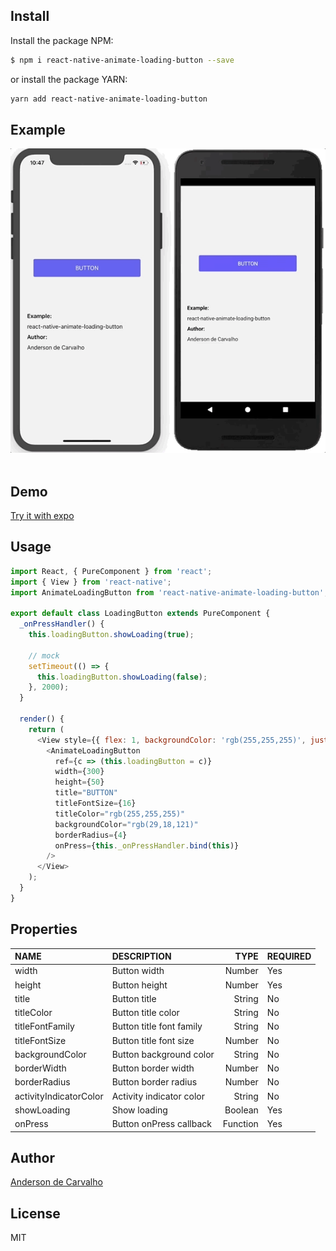 ## Install

Install the package NPM:

```bash
$ npm i react-native-animate-loading-button --save
```

or install the package YARN:

```bash
yarn add react-native-animate-loading-button
```

## Example

<div style="display: flex; flex-direction: row; margin-bottom: 50px">
  <img src="https://raw.githubusercontent.com/andcosta/react-native-animate-loading-button-example/master/android-ios.gif" width="540" />
</div>

## Demo

[Try it with expo](https://snack.expo.io/@andcosta/react-native-animate-loading-button-v.1.0.0)

## Usage

```javascript
import React, { PureComponent } from 'react';
import { View } from 'react-native';
import AnimateLoadingButton from 'react-native-animate-loading-button';

export default class LoadingButton extends PureComponent {
  _onPressHandler() {
    this.loadingButton.showLoading(true);

    // mock
    setTimeout(() => {
      this.loadingButton.showLoading(false);
    }, 2000);
  }

  render() {
    return (
      <View style={{ flex: 1, backgroundColor: 'rgb(255,255,255)', justifyContent: 'center' }}>
        <AnimateLoadingButton
          ref={c => (this.loadingButton = c)}
          width={300}
          height={50}
          title="BUTTON"
          titleFontSize={16}
          titleColor="rgb(255,255,255)"
          backgroundColor="rgb(29,18,121)"
          borderRadius={4}
          onPress={this._onPressHandler.bind(this)}
        />
      </View>
    );
  }
}
```

## Properties

| NAME                   | DESCRIPTION              |     TYPE | REQUIRED |
| :--------------------- | :----------------------- | -------: | :------- |
| width                  | Button width             |   Number | Yes      |
| height                 | Button height            |   Number | Yes      |
| title                  | Button title             |   String | No       |
| titleColor             | Button title color       |   String | No       |
| titleFontFamily        | Button title font family |   String | No       |
| titleFontSize          | Button title font size   |   Number | No       |
| backgroundColor        | Button background color  |   String | No       |
| borderWidth            | Button border width      |   Number | No       |
| borderRadius           | Button border radius     |   Number | No       |
| activityIndicatorColor | Activity indicator color |   String | No       |
| showLoading            | Show loading             |  Boolean | Yes      |
| onPress                | Button onPress callback  | Function | Yes      |

## Author

[Anderson de Carvalho](http://linkedin.com/in/andcosta)

## License

MIT
